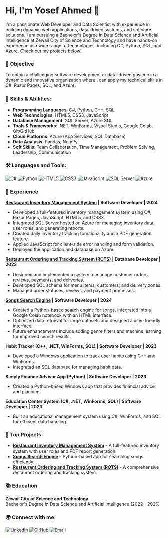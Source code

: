 # Hi, I'm Yosef Ahmed 👋

I'm a passionate Web Developer and Data Scientist with experience in building dynamic web applications, data-driven systems, and software solutions. I am pursuing a Bachelor's Degree in Data Science and Artificial Intelligence at Zewail City of Science and Technology and have hands-on experience in a wide range of technologies, including C#, Python, SQL, and Azure. Check out my projects below!

### 🚀 Objective
To obtain a challenging software development or data-driven position in a dynamic and innovative organization where I can apply my technical skills in C#, Razor Pages, SQL, and Azure.

### 🔧 Skills & Abilities:
- **Programming Languages**: C#, Python, C++, SQL  
- **Web Technologies**: HTML5, CSS3, JavaScript  
- **Database Management**: SQL Server, Azure SQL  
- **Tools & Frameworks**: .NET, WinForms, Visual Studio, Google Colab, Git/GitHub  
- **Cloud Platforms**: Azure (App Services, SQL Database)  
- **Data Analysis**: Pandas, NumPy  
- **Soft Skills**: Team Collaboration, Time Management, Problem Solving, Leadership, Communication

### 🛠️ Languages and Tools:
![C#](https://img.shields.io/badge/C%23-239120?style=for-the-badge&logo=c-sharp&logoColor=white)
![Python](https://img.shields.io/badge/Python-3776AB?style=for-the-badge&logo=python&logoColor=white)
![HTML5](https://img.shields.io/badge/HTML5-E34F26?style=for-the-badge&logo=html5&logoColor=white)
![CSS3](https://img.shields.io/badge/CSS3-1572B6?style=for-the-badge&logo=css3&logoColor=white)
![JavaScript](https://img.shields.io/badge/JavaScript-F7DF1E?style=for-the-badge&logo=javascript&logoColor=black)
![SQL Server](https://img.shields.io/badge/SQL_Server-CC2927?style=for-the-badge&logo=microsoft-sql-server&logoColor=white)
![Azure](https://img.shields.io/badge/Microsoft_Azure-0078D4?style=for-the-badge&logo=microsoft-azure&logoColor=white)

### 💼 Experience

**[Restaurant Inventory Management System](https://github.com/YA195/Restaurant-Inventory-Management-System) | Software Developer | 2024**  
- Developed a full-featured inventory management system using C#, Razor Pages, JavaScript, HTML5, and CSS3.  
- Integrated SQL Server hosted on Azure for managing inventory data, user roles, and generating reports.  
- Created daily inventory tracking functionality and a PDF generation feature.  
- Applied JavaScript for client-side error handling and form validation.  
- Deployed the application and database on Azure.  

**[Restaurant Ordering and Tracking System (ROTS)](https://github.com/YA195/ROTS) | Database Developer | 2023**  
- Designed and implemented a system to manage customer orders, reviews, payments, and deliveries.  
- Developed SQL schema for menu items, customers, and delivery zones.  
- Managed order statuses, reviews, and payment processes.

**[Songs Search Engine](https://github.com/YA195/Songs-Search-engine) | Software Developer | 2024**  
- Created a Python-based search engine for songs, integrated into a Google Colab notebook with an HTML interface.  
- Optimized data retrieval for large datasets and designed a user-friendly interface.  
- Future enhancements include adding genre filters and machine learning for improved search results.

**Habit Tracker (C++, .NET, WinForms, SQL) | Software Developer | 2023**  
- Developed a Windows application to track user habits using C++ and WinForms.  
- Integrated an SQL database for managing habit data.

**Simply Finance Advisor App (Python) | Software Developer | 2023**  
- Created a Python-based Windows app that provides financial advice and planning.

**Education Center System (C#, .NET, WinForms, SQL) | Software Developer | 2023**  
- Built an educational management system using C#, WinForms, and SQL for efficient data handling.

### 🔧 Top Projects:
- [**Restaurant Inventory Management System**](https://github.com/YA195/Restaurant-Inventory-Management-System) - A full-featured inventory system with user roles and PDF report generation.
- [**Songs Search Engine**](https://github.com/YA195/Songs-Search-engine) - Python-based app for searching songs efficiently.
- [**Restaurant Ordering and Tracking System (ROTS)**](https://github.com/YA195/ROTS) - A comprehensive restaurant ordering and tracking system.

### 📚 Education
**Zewail City of Science and Technology**  
Bachelor's Degree in Data Science and Artificial Intelligence (2022 - 2026)

### 🌍 Connect with me:
[![LinkedIn](https://img.shields.io/badge/LinkedIn-0077B5?style=for-the-badge&logo=linkedin&logoColor=white)](https://www.linkedin.com/in/yosef-ahmed-2a6298245/)
[![GitHub](https://img.shields.io/badge/GitHub-181717?style=for-the-badge&logo=github&logoColor=white)](https://github.com/YA195)
[![Email](https://img.shields.io/badge/Email-D14836?style=for-the-badge&logo=gmail&logoColor=white)](mailto:yosefahmed1952004@gmail.com)
